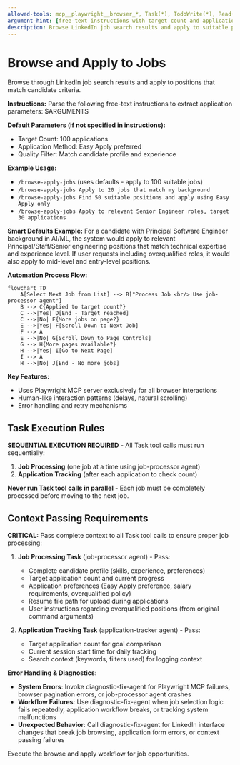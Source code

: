 ```yaml
---
allowed-tools: mcp__playwright__browser_*, Task(*), TodoWrite(*), Read(*), Edit(*), Write(*), Bash(*)
argument-hint: [free-text instructions with target count and application preferences]
description: Browse LinkedIn job search results and apply to suitable positions with intelligent filtering
---
```


# Browse and Apply to Jobs

Browse through LinkedIn job search results and apply to positions that match candidate criteria.

**Instructions:** 
Parse the following free-text instructions to extract application parameters: $ARGUMENTS

**Default Parameters (if not specified in instructions):**
- Target Count: 100 applications
- Application Method: Easy Apply preferred
- Quality Filter: Match candidate profile and experience

**Example Usage:**
- `/browse-apply-jobs` (uses defaults - apply to 100 suitable jobs)
- `/browse-apply-jobs Apply to 20 jobs that match my background`
- `/browse-apply-jobs Find 50 suitable positions and apply using Easy Apply only`
- `/browse-apply-jobs Apply to relevant Senior Engineer roles, target 30 applications`

**Smart Defaults Example:**
For a candidate with Principal Software Engineer background in AI/ML, the system would apply to relevant Principal/Staff/Senior engineering positions that match technical expertise and experience level. If user requests including overqualified roles, it would also apply to mid-level and entry-level positions.

**Automation Process Flow:**

```mermaid
flowchart TD
    A[Select Next Job from List] --> B["Process Job <br/> Use job-processor agent"]
    B --> C{Applied to target count?}
    C -->|Yes| D[End - Target reached]
    C -->|No| E{More jobs on page?}
    E -->|Yes| F[Scroll Down to Next Job]
    F --> A
    E -->|No| G[Scroll Down to Page Controls]
    G --> H{More pages available?}
    H -->|Yes| I[Go to Next Page]
    I --> A
    H -->|No| J[End - No more jobs]
```

**Key Features:**
- Uses Playwright MCP server exclusively for all browser interactions
- Human-like interaction patterns (delays, natural scrolling)
- Error handling and retry mechanisms

## Task Execution Rules

**SEQUENTIAL EXECUTION REQUIRED** - All Task tool calls must run sequentially:

1. **Job Processing** (one job at a time using job-processor agent)
2. **Application Tracking** (after each application to check count)

**Never run Task tool calls in parallel** - Each job must be completely processed before moving to the next job.

## Context Passing Requirements

**CRITICAL:** Pass complete context to all Task tool calls to ensure proper job processing:

1. **Job Processing Task** (job-processor agent) - Pass:
   - Complete candidate profile (skills, experience, preferences)
   - Target application count and current progress  
   - Application preferences (Easy Apply preference, salary requirements, overqualified policy)
   - Resume file path for upload during applications
   - User instructions regarding overqualified positions (from original command arguments)

2. **Application Tracking Task** (application-tracker agent) - Pass:
   - Target application count for goal comparison
   - Current session start time for daily tracking
   - Search context (keywords, filters used) for logging context

**Error Handling & Diagnostics:**
- **System Errors**: Invoke diagnostic-fix-agent for Playwright MCP failures, browser pagination errors, or job-processor agent crashes
- **Workflow Failures**: Use diagnostic-fix-agent when job selection logic fails repeatedly, application workflow breaks, or tracking system malfunctions
- **Unexpected Behavior**: Call diagnostic-fix-agent for LinkedIn interface changes that break job browsing, application form errors, or context passing failures

Execute the browse and apply workflow for job opportunities.